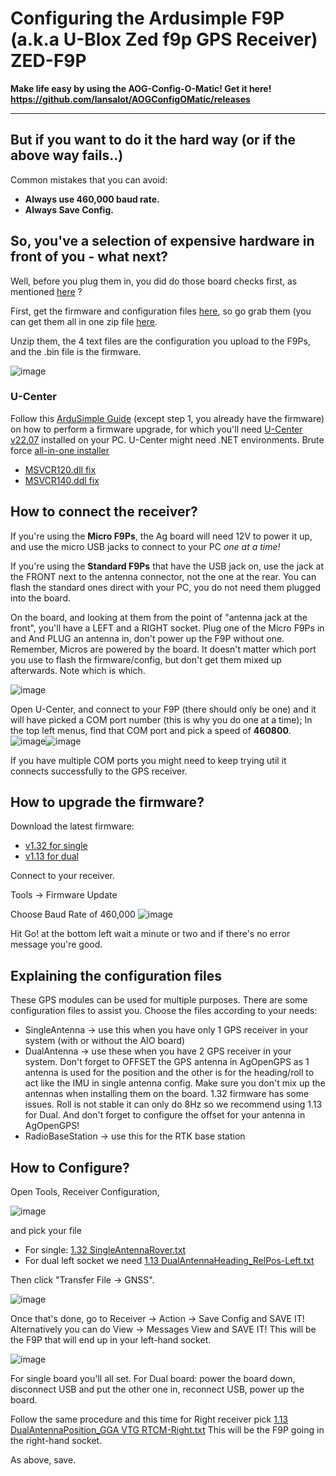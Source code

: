 # Configuring the Ardusimple F9P (a.k.a U-Blox Zed f9p GPS Receiver) ZED-F9P

**Make life easy by using the AOG-Config-O-Matic! Get it here!**
**https://github.com/lansalot/AOGConfigOMatic/releases**

***

## But if you want to do it the hard way (or if the above way fails..)

Common mistakes that you can avoid:
* **Always use 460,000 baud rate.**
* **Always Save Config.**

## So, you've a selection of expensive hardware in front of you - what next?

Well, before you plug them in, you did do those board checks first, as mentioned [here](https://discourse.agopengps.com/t/all-in-one-pcb/10444/233) ?

First, get the firmware and configuration files [here](https://github.com/AgHardware/Boards/tree/main/Ublox%20F9P), so go grab them (you can get them all in one zip file [here](https://github.com/AgHardware/Boards/archive/refs/heads/main.zip).

Unzip them, the 4 text files are the configuration you upload to the F9Ps, and the .bin file is the firmware.

![image](img/f9p-configuration-files.png)

### U-Center
Follow this [ArduSimple Guide](https://www.ardusimple.com/zed-f9p-firmware-update-with-simplertk2b/) (except step 1, you already have the firmware) on how to perform a firmware upgrade, for which you'll need [U-Center v22.07](https://content.u-blox.com/sites/default/files/2022-09/u-centersetup_v22.07.zip) installed on your PC. 
U-Center might need .NET environments. Brute force [all-in-one installer](https://www.techpowerup.com/download/visual-c-redistributable-runtime-package-all-in-one/)
* [MSVCR120.dll fix](https://aka.ms/highdpimfc2013x86enu)
* [MSVCR140.ddl fix](https://aka.ms/vs/17/release/vc_redist.x86.exe)

## How to connect the receiver?

If you're using the **Micro F9Ps**, the Ag board will need 12V to power it up, and use the micro USB jacks to connect to your PC _one at a time!_ 

If you're using the **Standard F9Ps** that have the USB jack on, use the jack at the FRONT next to the antenna connector, not the one at the rear. You can flash the standard ones direct with your PC, you do not need them plugged into the board.

On the board, and looking at them from the point of "antenna jack at the front", you'll have a LEFT and a RIGHT socket. Plug one of the Micro F9Ps in and And PLUG an antenna in, don't power up the F9P without one. Remember, Micros are powered by the board. It doesn't matter which port you use to flash the firmware/config, but don't get them mixed up afterwards. Note which is which.

![image](img/f9p-connections.png)

Open U-Center, and connect to your F9P (there should only be one) and it will have picked a COM port number (this is why you do one at a time); In the top left menus, find that COM port and pick a speed of **460800**. 
![image](img/u-center-port.png)![image](img/u-center-baud.png)

If you have multiple COM ports you might need to keep trying util it connects successfully to the GPS receiver.

## How to upgrade the firmware?

Download the latest firmware:
* [v1.32 for single](https://github.com/AgHardware/Boards/blob/main/Ublox%20F9P/UBX_F9_100_HPG113.7e6e899c5597acddf2f5f2f70fdf5fbe.bin)
* [v1.13 for dual](https://github.com/AgHardware/Boards/blob/main/Ublox%20F9P/UBX_F9_100_HPG132.df73486d99374142f3aabf79b7178f48.bin)

Connect to your receiver.

Tools -> Firmware Update

Choose Baud Rate of 460,000
![image](img/u-center-firmware-update.png)

Hit Go! at the bottom left wait a minute or two and if there's no error message you're good.

## Explaining the configuration files

These GPS modules can be used for multiple purposes. There are some configuration files to assist you. Choose the files according to your needs:
* SingleAntenna -> use this when you have only 1 GPS receiver in your system (with or without the AIO board)
* DualAntenna -> use these when you have 2 GPS receiver in your system. Don't forget to OFFSET the GPS antenna in AgOpenGPS as 1 antenna is used for the position and the other is for the heading/roll to act like the IMU in single antenna config. Make sure you don't mix up the antennas when installing them on the board. 1.32 firmware has some issues. Roll is not stable it can only do 8Hz so we recommend using 1.13 for Dual. And don't forget to configure the offset for your antenna in AgOpenGPS!
* RadioBaseStation -> use this for the RTK base station

## How to Configure?
Open Tools, Receiver Configuration,

![image](img/u-center-menu-receiver-configuration.png)

and pick your file 
* For single: [1.32 SingleAntennaRover.txt](https://github.com/AgHardware/Boards/blob/main/Ublox%20F9P/1.32%20SingleAntennaRover.txt)
* For dual left socket we need [1.13 DualAntennaHeading_RelPos-Left.txt](https://github.com/AgHardware/Boards/blob/main/Ublox%20F9P/1.13%20DualAntennaHeading_RelPos-Left.txt)

Then click "Transfer File -> GNSS".

![image](img/u-center-transfer-file.png)

Once that's done, go to Receiver -> Action -> Save Config and SAVE IT!
Alternatively you can do View -> Messages View and SAVE IT! This will be the F9P that will end up in your left-hand socket.

![image](img/u-center-save-config.png)

For single board you'll all set. For Dual board: power the board down, disconnect USB and put the other one in, reconnect USB, power up the board.

Follow the same procedure and this time for Right receiver pick [1.13 DualAntennaPosition_GGA VTG RTCM-Right.txt](https://raw.githubusercontent.com/AgHardware/Boards/main/Ublox%20F9P/1.13%20DualAntennaPosition_GGA%20VTG%20RTCM-Right.txt) This will be the F9P going in the right-hand socket.

As above, save.